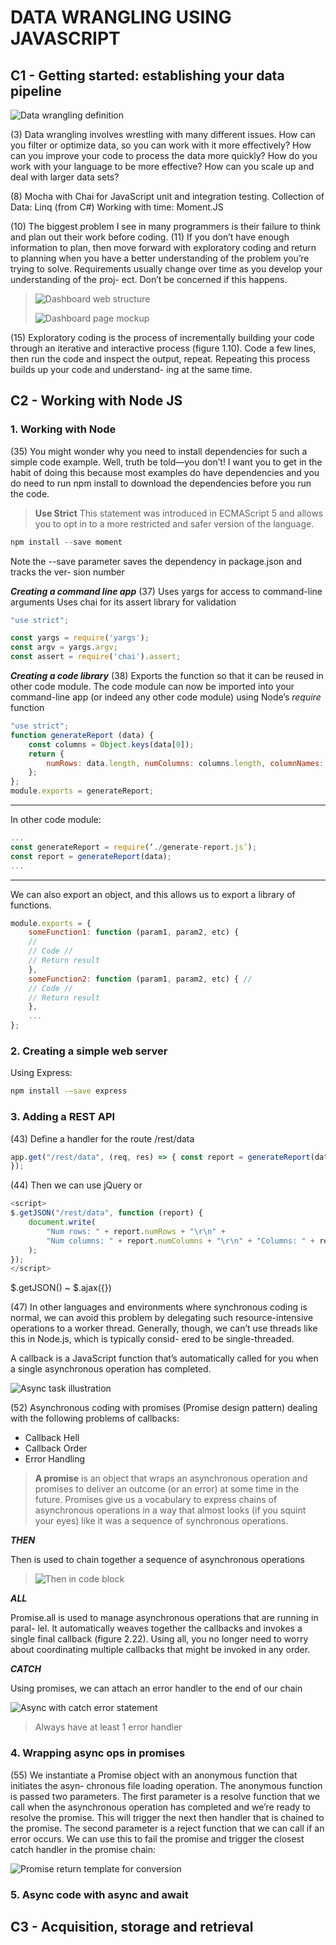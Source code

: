 # DATA WRANGLING USING JAVASCRIPT

## C1 - Getting started: establishing your data pipeline

![Data wrangling definition](readme-dtwl/data-wrangling-definition.png)

(3) Data wrangling involves wrestling with many different issues. How can you filter or optimize data, so you can work with it more effectively? How can you improve your code to process the data more quickly? How do you work with your language to be more effective? How can you scale up and deal with larger data sets?

(8) Mocha with Chai for JavaScript unit and integration testing.
Collection of Data: Linq (from C#)
Working with time: Moment.JS

(10) The biggest problem I see in many programmers is their failure to think and plan out their work before coding.
(11) If you don’t have enough information to plan, then move forward with exploratory coding and return to planning when you have a better understanding of the problem you’re trying to solve.
Requirements usually change over time as you develop your understanding of the proj- ect. Don’t be concerned if this happens.
>![Dashboard web structure](readme-dtwl/dashboard-web-struct.png)
>
>![Dashboard page mockup](readme-dtwl/dashboard-page-mockup.png)

(15) Exploratory coding is the process of incrementally building your code through an iterative and interactive process (figure 1.10). Code a few lines, then run the code and inspect the output, repeat. Repeating this process builds up your code and understand- ing at the same time.

## C2 - Working with Node JS

### 1. Working with Node

(35) You might wonder why you need to install dependencies for such a simple code example. Well, truth be told—you don’t! I want you to get in the habit of doing this because most examples do have dependencies and you do need to run npm install to download the dependencies before you run the code.

>**Use Strict**
This statement was introduced in ECMAScript 5 and allows you to opt in to a more restricted and safer version of the language.

```js
npm install --save moment
```

Note the --save parameter saves the dependency in package.json and tracks the ver- sion number

**_Creating a command line app_**
(37) Uses yargs for access to command-line arguments
Uses chai for its assert library for validation

```js
"use strict";

const yargs = require('yargs');
const argv = yargs.argv;
const assert = require('chai').assert;
```

**_Creating a code library_**
(38) Exports the function so that it can be reused in other code module. The code module can now be imported into your command-line app (or indeed any other code module) using Node’s _require_ function

```js
"use strict";
function generateReport (data) {
    const columns = Object.keys(data[0]); 
    return {
        numRows: data.length, numColumns: columns.length, columnNames: columns,
    };
};
module.exports = generateReport;
```

---
In other code module:

```js
...
const generateReport = require(‘./generate-report.js’);
const report = generateReport(data);
...
```

---

We can also export an object, and this allows us to export a library of functions.

```js
module.exports = {
    someFunction1: function (param1, param2, etc) {
    //
    // Code //
    // Return result
    },
    someFunction2: function (param1, param2, etc) { //
    // Code //
    // Return result
    },
    ...
};
```

### 2. Creating a simple web server

Using Express:

```bash
npm install -–save express
```

### 3. Adding a REST API

(43) Define a handler for the route /rest/data

```js
app.get("/rest/data", (req, res) => { const report = generateReport(data); res.json(report);
});
```

(44) Then we can use jQuery or 

```js
<script>
$.getJSON("/rest/data", function (report) { 
    document.write(
        "Num rows: " + report.numRows + "\r\n" +
        "Num columns: " + report.numColumns + "\r\n" + "Columns: " + report.columns.join(', ')
    );
});
</script>
```

$.getJSON() ~ $.ajax({})

(47) In other languages and environments where synchronous coding is normal, we can avoid this problem by delegating such resource-intensive operations to a worker thread. Generally, though, we can’t use threads like this in Node.js, which is typically consid- ered to be single-threaded.

A callback is a JavaScript function that’s automatically called for you when a single asynchronous operation has completed.

![Async task illustration](./readme-dtwl/async-task-illus.png)

(52) Asynchronous coding with promises (Promise design pattern) dealing with the following problems of callbacks:

- Callback Hell
- Callback Order
- Error Handling

>**A promise** is an object that wraps an asynchronous operation and promises to deliver an outcome (or an error) at some time in the future.
Promises give us a vocabulary to express chains of asynchronous operations in a way that almost looks (if you squint your eyes) like it was a sequence of synchronous operations.

_**THEN**_

Then is used to chain together a sequence of asynchronous operations

>![Then in code block](./readme-dtwl/then-promise.png)

_**ALL**_

Promise.all is used to manage asynchronous operations that are running in paral- lel. It automatically weaves together the callbacks and invokes a single final callback (figure 2.22). Using all, you no longer need to worry about coordinating multiple callbacks that might be invoked in any order.

_**CATCH**_

Using promises, we can attach an error handler to the end of our chain

![Async with catch error statement](./readme-dtwl/async-with-catch.png)

>Always have at least 1 error handler

### 4. Wrapping async ops in promises

(55) We instantiate a Promise object with an anonymous function that initiates the asyn- chronous file loading operation. The anonymous function is passed two parameters. The first parameter is a resolve function that we call when the asynchronous operation has completed and we’re ready to resolve the promise. This will trigger the next then handler that is chained to the promise. The second parameter is a reject function that we can call if an error occurs. We can use this to fail the promise and trigger the closest catch handler in the promise chain:

![Promise return template for conversion](./readme-dtwl/promise-conversion-template.png)

### 5. Async code with async and await

## C3 - Acquisition, storage and retrieval


